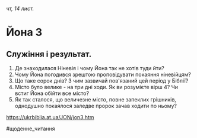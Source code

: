
_чт, 14 лист._

# Йона 3

## Служіння і результат.
1. Де знаходилася Ніневія і чому Йона так не хотів туди йти?
2. Чому Йона погодився зрештою проповідувати покаяння ніневійцям?
3. Що таке сорок днів? З чим зазвичай пов'язаний цей період у Біблії?
4. Місто було велике - на три дні ходи. Як ви розумієте вірш 4? Чи встиг Йона обійти все місто?
5. Як так сталося, що величезне місто, повне запеклих грішників, однодушно покаялося заледве пророк зачав ходити по ньому?

https://ukrbiblia.at.ua/JON/jon3.htm 

#щоденне_читання
